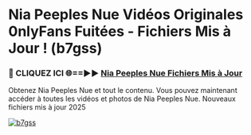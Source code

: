 # Nia Peeples Nue Vidéos Originales 0nlyFans Fuitées - Fichiers Mis à Jour ! (b7gss)

<h3>🔴 CLIQUEZ ICI 🌐==►► <a href="https://tinyurl.com/2pmr4ezf" rel="nofollow">Nia Peeples Nue Fichiers Mis à Jour</a></h3>

Obtenez Nia Peeples Nue et tout le contenu. Vous pouvez maintenant accéder à toutes les vidéos et photos de Nia Peeples Nue. Nouveaux fichiers mis à jour 2025

[![b7gss](https://i.imgur.com/6SNvagu.gif)](https://tinyurl.com/2pmr4ezf)
